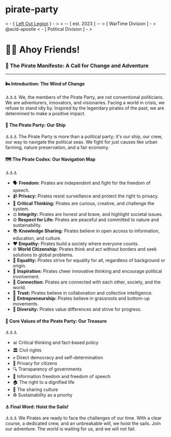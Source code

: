 # pirate-party
&lt; - { [Left Out Legion](https://github.com/b-truyens/Left-Out-Legion) } - > &lt; -- [ est. 2023 ] -- >  [ WarTime Division ] - >  @acid-apostle &lt; - [ Political Division ] - >




🏴‍☠️ **Ahoy Friends!**
=======================

### 🌊 The Pirate Manifesto: A Call for Change and Adventure
------------------------------------------------------------

#### 🌬️ Introduction: The Wind of Change
⚓⚓⚓ We, the members of the Pirate Party, are not conventional politicians. We are adventurers, innovators, and visionaries. Facing a world in crisis, we refuse to stand idly by. Inspired by the legendary pirates of the past, we are determined to make a positive impact.

#### 🚢 The Pirate Party: Our Ship
⚓⚓⚓ The Pirate Party is more than a political party; it's our ship, our crew, our way to navigate the political seas. We fight for just causes like urban farming, nature preservation, and a fair economy.

#### 🗺️ The Pirate Codex: Our Navigation Map
⚓⚓⚓ 
- 🗣️ **Freedom:** Pirates are independent and fight for the freedom of speech.
- 📹 **Privacy:** Pirates resist surveillance and protect the right to privacy.
- 🧠 **Critical Thinking:** Pirates are curious, creative, and challenge the system.
- ⚖️ **Integrity:** Pirates are honest and brave, and highlight societal issues.
- ☮️ **Respect for Life:** Pirates are peaceful and committed to nature and sustainability.
- 📚 **Knowledge Sharing:** Pirates believe in open access to information, education, and culture.
- ❤️ **Empathy:** Pirates build a society where everyone counts.
- 🌐 **World Citizenship:** Pirates think and act without borders and seek solutions to global problems.
- 👫 **Equality:** Pirates strive for equality for all, regardless of background or origin.
- 💭 **Inspiration:** Pirates cheer innovative thinking and encourage political involvement.
- 🤝 **Connection:** Pirates are connected with each other, society, and the world.
- 🧠 **Trust:** Pirates believe in collaboration and collective intelligence.
- 🌱 **Entrepreneurship:** Pirates believe in grassroots and bottom-up movements.
- 🌈 **Diversity:** Pirates value differences and strive for progress.

#### 💎 Core Values of the Pirate Party: Our Treasure
⚓⚓⚓ 
- 📊 Critical thinking and fact-based policy
- 🏛️ Civil rights
- ✊ Direct democracy and self-determination
- 🛑 Privacy for citizens
- 🔍 Transparency of governments
- 📢 Information freedom and freedom of speech
- 🏠 The right to a dignified life
- 💞 The sharing culture
- ♻️ Sustainability as a priority

#### ⚓ Final Word: Hoist the Sails!
⚓⚓⚓ We Pirates are ready to face the challenges of our time. With a clear course, a dedicated crew, and an unbreakable will, we hoist the sails. Join our adventure. The world is waiting for us, and we will not fail.
